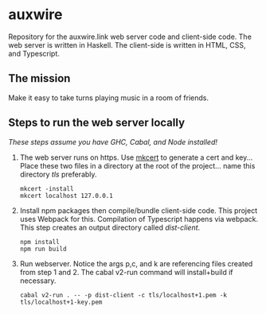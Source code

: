 # auxwire
Repository for the auxwire.link web server code and client-side code. The web server is written in Haskell. The client-side is written in HTML, CSS, and Typescript.

## The mission
Make it easy to take turns playing music in a room of friends.

## Steps to run the web server locally

*These steps assume you have GHC, Cabal, and Node installed!*

1. The web server runs on https. Use [mkcert](https://github.com/FiloSottile/mkcert) to generate a cert and key... Place these two files in a directory at the root of the project... name this directory *tls* preferably.
   ```
   mkcert -install
   mkcert localhost 127.0.0.1
   ```
2. Install npm packages then compile/bundle client-side code. This project uses Webpack for this. Compilation of Typescript happens via webpack. This step creates an output directory called *dist-client*.
   ```
   npm install
   npm run build
   ```
3. Run webserver. Notice the args p,c, and k are referencing files created from step 1 and 2. The cabal v2-run command will install+build if necessary.
   ```
   cabal v2-run . -- -p dist-client -c tls/localhost+1.pem -k tls/localhost+1-key.pem
   ```
